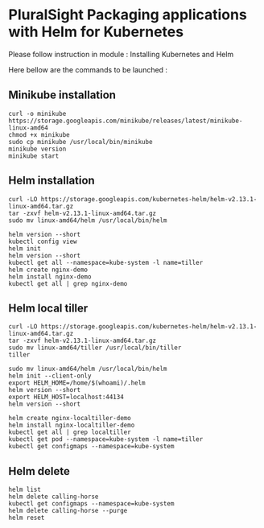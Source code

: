 # PluralSight Packaging applications with Helm for Kubernetes
 
Please follow instruction in module : Installing Kubernetes and Helm

Here bellow are the commands to be launched :

## Minikube installation
```
curl -o minikube https://storage.googleapis.com/minikube/releases/latest/minikube-linux-amd64
chmod +x minikube
sudo cp minikube /usr/local/bin/minikube
minikube version
minikube start
```
## Helm installation
```
curl -LO https://storage.googleapis.com/kubernetes-helm/helm-v2.13.1-linux-amd64.tar.gz
tar -zxvf helm-v2.13.1-linux-amd64.tar.gz
sudo mv linux-amd64/helm /usr/local/bin/helm

helm version --short
kubectl config view
helm init
helm version --short
kubectl get all --namespace=kube-system -l name=tiller
helm create nginx-demo
helm install nginx-demo
kubectl get all | grep nginx-demo
```
## Helm local tiller
```
curl -LO https://storage.googleapis.com/kubernetes-helm/helm-v2.13.1-linux-amd64.tar.gz 
tar -zxvf helm-v2.13.1-linux-amd64.tar.gz
sudo mv linux-amd64/tiller /usr/local/bin/tiller
tiller

sudo mv linux-amd64/helm /usr/local/bin/helm
helm init --client-only
export HELM_HOME=/home/$(whoami)/.helm
helm version --short
export HELM_HOST=localhost:44134
helm version --short

helm create nginx-localtiller-demo
helm install nginx-localtiller-demo
kubectl get all | grep localtiller
kubectl get pod --namespace=kube-system -l name=tiller
kubectl get configmaps --namespace=kube-system
```
## Helm delete
```
helm list
helm delete calling-horse
kubectl get configmaps --namespace=kube-system
helm delete calling-horse --purge
helm reset
```

